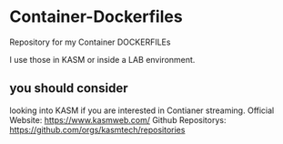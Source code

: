 # Container-Dockerfiles
Repository for my Container DOCKERFILEs

I use those in KASM or inside a LAB environment. 

## you should consider
looking into KASM if you are interested in Contianer streaming.
Official Website: https://www.kasmweb.com/
Github Repositorys: https://github.com/orgs/kasmtech/repositories

